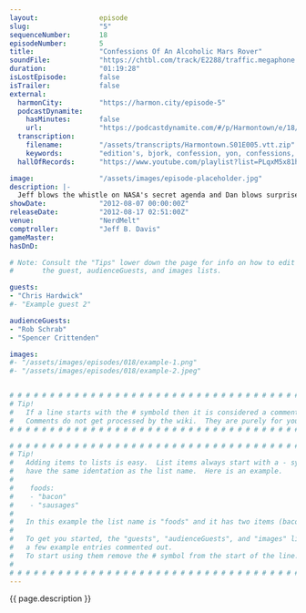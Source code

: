 ```yaml
---
layout:               episode
slug:                 "5"
sequenceNumber:       18
episodeNumber:        5
title:                "Confessions Of An Alcoholic Mars Rover"
soundFile:            "https://chtbl.com/track/E2288/traffic.megaphone.fm/STA8937834520.mp3?updated=1555698703"
duration:             "01:19:28"
isLostEpisode:        false
isTrailer:            false
external:
  harmonCity:         "https://harmon.city/episode-5"
  podcastDynamite:
    hasMinutes:       false
    url:              "https://podcastdynamite.com/#/p/Harmontown/e/18/5"
  transcription:
    filename:         "/assets/transcripts/Harmontown.S01E005.vtt.zip"
    keywords:         "edition's, bjork, confession, yon, confessions, confessing, confessed, gutter, hardwick, adidas, nike, 85%, diaries"
  hallOfRecords:      "https://www.youtube.com/playlist?list=PLqxM5x81hNOZySzSoNnne7tXKA6SEDs3e"

image:                "/assets/images/episode-placeholder.jpg"
description: |-
  Jeff blows the whistle on NASA's secret agenda and Dan blows surprise guest Chris Hardwick!
showDate:             "2012-08-07 00:00:00Z"
releaseDate:          "2012-08-17 02:51:00Z"
venue:                "NerdMelt"
comptroller:          "Jeff B. Davis"
gameMaster:           
hasDnD:               

# Note: Consult the "Tips" lower down the page for info on how to edit
#       the guest, audienceGuests, and images lists.

guests:
- "Chris Hardwick"
#- "Example guest 2"

audienceGuests:
- "Rob Schrab"
- "Spencer Crittenden"

images:
#- "/assets/images/episodes/018/example-1.png"
#- "/assets/images/episodes/018/example-2.jpeg"


# # # # # # # # # # # # # # # # # # # # # # # # # # # # # # # # # # # # # # # # # # # # #
# Tip!
#   If a line starts with the # symbold then it is considered a comment.
#   Comments do not get processed by the wiki.  They are purely for your information.
# # # # # # # # # # # # # # # # # # # # # # # # # # # # # # # # # # # # # # # # # # # # #

# # # # # # # # # # # # # # # # # # # # # # # # # # # # # # # # # # # # # # # # # # # # #
# Tip!
#   Adding items to lists is easy.  List items always start with a - symbol and have
#   have the same identation as the list name.  Here is an example.
#
#    foods:
#    - "bacon"
#    - "sausages"
#
#   In this example the list name is "foods" and it has two items (bacon, and sausages).
#
#   To get you started, the "guests", "audienceGuests", and "images" lists below have
#   a few example entries commented out.
#   To start using them remove the # symbol from the start of the line.
#
# # # # # # # # # # # # # # # # # # # # # # # # # # # # # # # # # # # # # # # # # # # # #
---
```


<!-- The episode description will be rendered here -->
{{ page.description }}

<!-- Add your content BELOW here -->
<!-- vvvvvvvvvvvvvvvvvvvvvvvvvvv -->




<!-- ^^^^^^^^^^^^^^^^^^^^^^^^^^^ -->
<!-- Add your content ABOVE here -->

<!-- The episode gallery will be rendered here -->